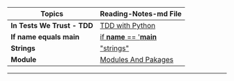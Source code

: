 
|Topics |Reading-Notes-md File|
|-------|----------------------|
|**In Tests We Trust - TDD** | [  TDD with Python](TDD.md)|
|**If name equals main** | [  if __name__ == '__main__](scripts.md)|
|**Strings** | [  "strings"](Strings.md)|
|**Module** | [  Modules And Pakages](module.md)|
-----

